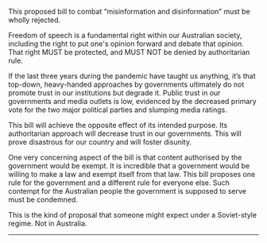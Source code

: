 This proposed bill to combat “misinformation and disinformation” must be wholly rejected.

Freedom of speech is a fundamental right within our Australian society, including the right to put one's opinion forward and
debate that opinion. That right MUST be protected, and MUST NOT be denied by authoritarian rule.

If the last three years during the pandemic have taught us anything, it’s that top-down, heavy-handed approaches by governments
ultimately do not promote trust in our institutions but degrade it. Public trust in our governments and media outlets is low,
evidenced by the decreased primary vote for the two major political parties and slumping media ratings.

This bill will achieve the opposite effect of its intended purpose. Its authoritarian approach will decrease trust in our governments.
This will prove disastrous for our country and will foster disunity.

One very concerning aspect of the bill is that content authorised by the government would be exempt. It is incredible that a
government would be willing to make a law and exempt itself from that law. This bill proposes one rule for the government and a
different rule for everyone else. Such contempt for the Australian people the government is supposed to serve must be
condemned.

This is the kind of proposal that someone might expect under a Soviet-style regime. Not in Australia.


-----

